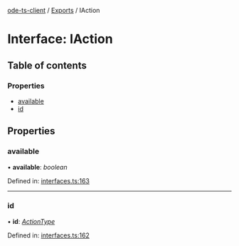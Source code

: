 [ode-ts-client](../README.md) / [Exports](../modules.md) / IAction

# Interface: IAction

## Table of contents

### Properties

- [available](iaction.md#available)
- [id](iaction.md#id)

## Properties

### available

• **available**: *boolean*

Defined in: [interfaces.ts:163](https://github.com/opendigitaleducation/infrontexplore/blob/1e962a2/src/ts/interfaces.ts#L163)

___

### id

• **id**: [*ActionType*](../modules.md#actiontype)

Defined in: [interfaces.ts:162](https://github.com/opendigitaleducation/infrontexplore/blob/1e962a2/src/ts/interfaces.ts#L162)
